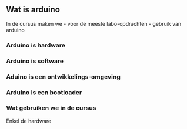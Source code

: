 ## Wat is arduino

In de cursus maken we - voor de meeste labo-opdrachten - gebruik van arduino

### Arduino is hardware

### Arduino is software

### Aduino is een ontwikkelings-omgeving

### Arduino is een bootloader

### Wat gebruiken we in de cursus

Enkel de hardware
